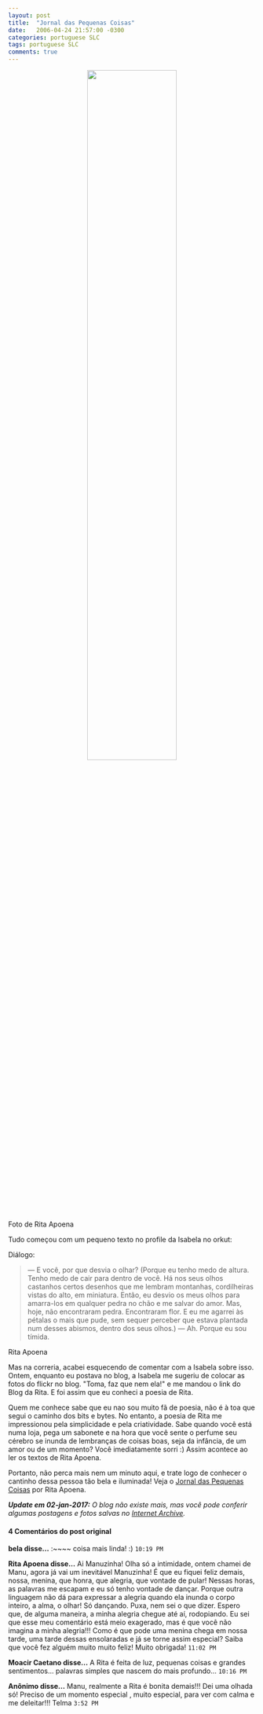 ```yaml
---
layout: post
title:  "Jornal das Pequenas Coisas"
date:   2006-04-24 21:57:00 -0300
categories: portuguese SLC
tags: portuguese SLC
comments: true
---
```

<center><img class="image post-image" src="/blog/images/Foto_Rita.jpg" width="60%"></center>
<figcaption>Foto de Rita Apoena</figcaption>

Tudo começou com um pequeno texto no profile da Isabela no orkut:

Diálogo:

> — E você, por que desvia o olhar? 
> (Porque eu tenho medo de altura. Tenho medo de cair para dentro de você. Há nos seus olhos castanhos certos desenhos que me lembram montanhas, cordilheiras vistas do alto, em miniatura. Então, eu desvio os meus olhos para amarra-los em qualquer pedra no chão e me salvar do amor. Mas, hoje, não encontraram pedra. Encontraram flor. E eu me agarrei às pétalas o mais que pude, sem sequer perceber que estava plantada num desses abismos, dentro dos seus olhos.) 
> — Ah. Porque eu sou tímida. 

<p class="signature">Rita Apoena</p>


Mas na correria, acabei esquecendo de comentar com a Isabela sobre isso. Ontem, enquanto eu postava no blog, a Isabela me sugeriu de colocar as fotos do flickr no blog. "Toma, faz que nem ela!" e me mandou o link do Blog da Rita. E foi assim que eu conheci a poesia de Rita.

Quem me conhece sabe que eu nao sou muito fã de poesia, não é à toa que segui o caminho dos bits e bytes. No entanto, a poesia de Rita me impressionou pela simplicidade e pela criatividade. Sabe quando você está numa loja, pega um sabonete e na hora que você sente o perfume seu cérebro se inunda de lembranças de coisas boas, seja da infância, de um amor ou de um momento? Você imediatamente sorri :) Assim acontece ao ler os textos de Rita Apoena.

Portanto, não perca mais nem um minuto aqui, e trate logo de conhecer o cantinho dessa pessoa tão bela e iluminada! Veja o [Jornal das Pequenas Coisas](http://www.pequenascoisas.org/) por Rita Apoena.

*__Update em 02-jan-2017:__ O blog não existe mais, mas você pode conferir algumas postagens e fotos salvas no [Internet Archive](http://web.archive.org/web/*/http://pequenascoisas.org).* 


#### 4 Comentários do post original

**bela disse...**
:~~~~
coisa mais linda! :) `10:19 PM`  
 
**Rita Apoena disse...**
Ai Manuzinha! Olha só a intimidade, ontem chamei de Manu, agora já vai um inevitável Manuzinha! É que eu fiquei feliz demais, nossa, menina, que honra, que alegria, que vontade de pular! Nessas horas, as palavras me escapam e eu só tenho vontade de dançar. Porque outra linguagem não dá para expressar a alegria quando ela inunda o corpo inteiro, a alma, o olhar! Só dançando. Puxa, nem sei o que dizer. Espero que, de alguma maneira, a minha alegria chegue até aí, rodopiando. Eu sei que esse meu comentário está meio exagerado, mas é que você não imagina a minha alegria!!! Como é que pode uma menina chega em nossa tarde, uma tarde dessas ensolaradas e já se torne assim especial? Saiba que você fez alguém muito muito feliz! Muito obrigada! `11:02 PM`  
 
**Moacir Caetano disse...**
A Rita é feita de luz, pequenas coisas e grandes sentimentos... palavras simples que nascem do mais profundo... `10:16 PM`  

**Anônimo disse...**
Manu, realmente a Rita é bonita demais!!!
Dei uma olhada só!
Preciso de um momento especial , muito especial, para ver com calma e me deleitar!!!
Telma   `3:52 PM`  
